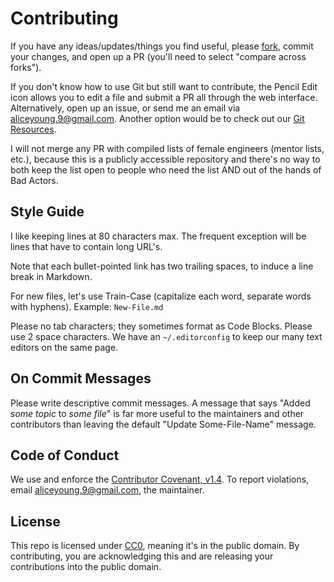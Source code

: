 # Contributing

If you have any ideas/updates/things you find useful, please
[fork](https://github.com/Ladies-Storm-Hackathons/Resources), commit your
changes, and open up a PR (you'll need to select "compare across forks").

If you don't know how to use Git but still want to contribute, the Pencil Edit
icon allows you to edit a file and submit a PR all through the web interface.
Alternatively, open up an issue, or send me an email via
[aliceyoung.9@gmail.com](aliceyoung.9@gmail.com). Another option would be to
check out our [Git Resources](Learning-Resources.md#git).

I will not merge any PR with compiled lists of female engineers (mentor lists,
etc.), because this is a publicly accessible repository and there's no way to
both keep the list open to people who need the list AND out of the hands of Bad
Actors.

## Style Guide

I like keeping lines at 80 characters max. The frequent exception will be lines
that have to contain long URL's.

Note that each bullet-pointed link has two trailing spaces, to induce a line
break in Markdown.

For new files, let's use Train-Case (capitalize each word, separate words with
hyphens). Example: `New-File.md`

Please no tab characters; they sometimes format as Code Blocks. Please use 2
space characters. We have an `~/.editorconfig` to keep our many text editors on
the same page.

## On Commit Messages

Please write descriptive commit messages. A message that says "Added
_some topic_ to _some file_" is far more useful to the maintainers and other
contributors than leaving the default "Update Some-File-Name" message.

## Code of Conduct

We use and enforce the
[Contributor Covenant, v1.4](http://contributor-covenant.org/version/1/4/). To
report violations, email [aliceyoung.9@gmail.com](aliceyoung.9@gmail.com), the
maintainer.

## License

This repo is licensed under
[CC0](https://creativecommons.org/publicdomain/zero/1.0/), meaning it's in the
public domain. By contributing, you are acknowledging this and are releasing
your contributions into the public domain.
